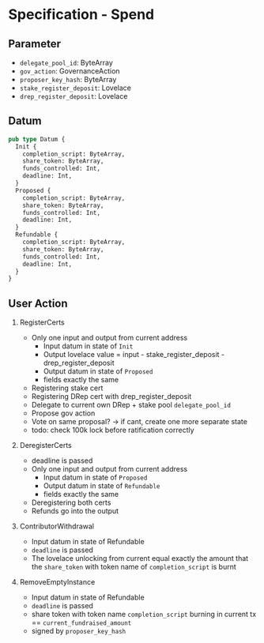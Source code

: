 # Specification - Spend

## Parameter

- `delegate_pool_id`: ByteArray
- `gov_action`: GovernanceAction
- `proposer_key_hash`: ByteArray
- `stake_register_deposit`: Lovelace
- `drep_register_deposit`: Lovelace

## Datum

```rs
pub type Datum {
  Init {
    completion_script: ByteArray,
    share_token: ByteArray,
    funds_controlled: Int,
    deadline: Int,
  }
  Proposed {
    completion_script: ByteArray,
    share_token: ByteArray,
    funds_controlled: Int,
    deadline: Int,
  }
  Refundable {
    completion_script: ByteArray,
    share_token: ByteArray,
    funds_controlled: Int,
    deadline: Int,
  }
}
```

## User Action

1. RegisterCerts

   - Only one input and output from current address
     - Input datum in state of `Init`
     - Output lovelace value = input - stake_register_deposit - drep_register_deposit
     - Output datum in state of `Proposed`
     - fields exactly the same
   - Registering stake cert
   - Registering DRep cert with drep_register_deposit
   - Delegate to current own DRep + stake pool `delegate_pool_id`
   - Propose gov action
   - Vote on same proposal? -> if cant, create one more separate state
   - todo: check 100k lock before ratification correctly

2. DeregisterCerts

   - deadline is passed
   - Only one input and output from current address
     - Input datum in state of `Proposed`
     - Output datum in state of `Refundable`
     - fields exactly the same
   - Deregistering both certs
   - Refunds go into the output

3. ContributorWithdrawal

   - Input datum in state of Refundable
   - `deadline` is passed
   - The lovelace unlocking from current equal exactly the amount that the `share_token` with token name of `completion_script` is burnt

4. RemoveEmptyInstance

   - Input datum in state of Refundable
   - `deadline` is passed
   - share token with token name `completion_script` burning in current tx == `current_fundraised_amount`
   - signed by `proposer_key_hash`
